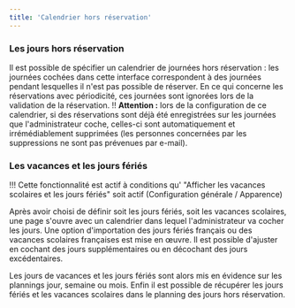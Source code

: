 ```yaml
---
title: 'Calendrier hors réservation'
---
```


### Les jours hors réservation

Il est possible de spécifier un calendrier de journées hors réservation : les journées cochées dans cette interface correspondent à des journées pendant lesquelles il n'est pas possible de réserver.
En ce qui concerne les réservations avec périodicité, ces journées sont ignorées lors de la validation de la réservation.
!! **Attention :** lors de la configuration de ce calendrier, si des réservations sont déjà été enregistrées sur les journées que l'administrateur coche, celles-ci sont automatiquement et irrémédiablement supprimées (les personnes concernées par les suppressions ne sont pas prévenues par e-mail).

### Les vacances et les jours fériés

!!! Cette fonctionnalité est actif à conditions qu' "Afficher les vacances scolaires et les jours fériés" soit actif (Configuration générale / Apparence)

Après avoir choisi de définir soit les jours fériés, soit les vacances scolaires, une page s'ouvre avec un calendrier dans lequel l'administrateur va cocher les jours.
Une option d'importation des jours fériés français ou des vacances scolaires françaises est mise en œuvre. Il est possible d'ajuster en cochant des jours supplémentaires ou en décochant des jours excédentaires.

Les jours de vacances et les jours fériés sont alors mis en évidence sur les plannings jour, semaine ou mois.
Enfin il est possible de récupérer les jours fériés et les vacances scolaires dans le planning des jours hors réservation.